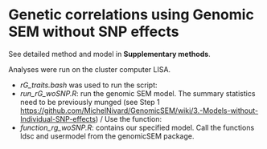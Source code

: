 # Genetic correlations using Genomic SEM without SNP effects 

See detailed method and model in **Supplementary methods**. 

Analyses were run on the cluster computer LISA. 
- *rG_traits.bash* was used to run the script: 
- *run_rG_woSNP.R*: run the genomic SEM model. The summary statistics need to be previously munged (see Step 1 https://github.com/MichelNivard/GenomicSEM/wiki/3.-Models-without-Individual-SNP-effects) / Use the function:
- *function_rg_woSNP.R*: contains our specified model. Call the functions ldsc and usermodel from the genomicSEM package. 
